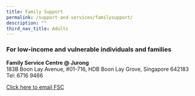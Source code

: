 ```yaml
---
title: Family Support
permalink: /support-and-services/familysupport/
description: ""
third_nav_title: Adults
---
```


<h3>For low-income and vulnerable individuals and families</h3>
<b>Family Service Centre @ Jurong</b><Br>
183B Boon Lay Avenue, #01-716, HDB Boon Lay Grove, Singapore 642183<br>
Tel: 6716 9466<br>
    
[Click here to email FSC](mailto:jurongfsc@thkmc.org.sg)